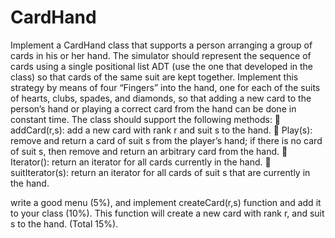 # CardHand

Implement a CardHand class that supports a person arranging a group of cards in
his or her hand. The simulator should represent the sequence of cards using a
single positional list ADT (use the one that developed in the class) so that cards of
the same suit are kept together. Implement this strategy by means of four
“Fingers” into the hand, one for each of the suits of hearts, clubs, spades, and
diamonds, so that adding a new card to the person’s hand or playing a correct
card from the hand can be done in constant time. The class should support the
following methods:
 addCard(r,s): add a new card with rank r and suit s to the hand.
 Play(s): remove and return a card of suit s from the player’s hand; if there is
no card of suit s, then remove and return an arbitrary card from the hand.
 Iterator(): return an iterator for all cards currently in the hand.
 suitIterator(s): return an iterator for all cards of suit s that are currently in
the hand.

write a good menu (5%), and implement createCard(r,s) function and add it
to your class (10%). This function will create a new card with rank r, and suit s to
the hand. (Total 15%).
